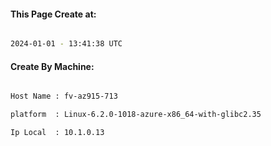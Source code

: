 
   
#### This Page Create at:

```bash

2024-01-01 - 13:41:38 UTC

```

#### Create By Machine:

```bash

Host Name : fv-az915-713

platform  : Linux-6.2.0-1018-azure-x86_64-with-glibc2.35

Ip Local  : 10.1.0.13

```

